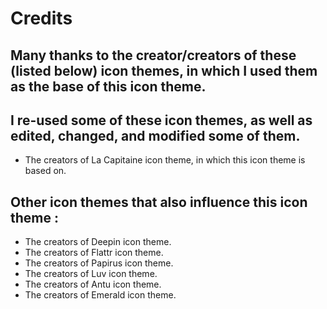 # Credits #

## Many thanks to the creator/creators of these (listed below) icon themes, in which I used them as the base of this icon theme.
## I re-used some of these icon themes, as well as edited, changed, and modified some of them.

* The creators of La Capitaine icon theme, in which this icon theme is based on.

## Other icon themes that also influence this icon theme :
* The creators of Deepin icon theme.
* The creators of Flattr icon theme.
* The creators of Papirus icon theme.
* The creators of Luv icon theme.
* The creators of Antu icon theme.
* The creators of Emerald icon theme.


